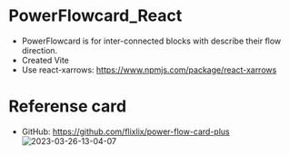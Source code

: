 # PowerFlowcard_React
- PowerFlowcard is for inter-connected blocks with describe their flow direction.
- Created Vite
- Use react-xarrows: https://www.npmjs.com/package/react-xarrows

# Referense card
- GitHub: https://github.com/flixlix/power-flow-card-plus
  ![2023-03-26-13-04-07](https://user-images.githubusercontent.com/61006057/227771568-78497ecc-e863-46f2-b29e-e15c7c20a154.gif)


